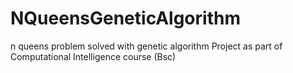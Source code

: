 # NQueensGeneticAlgorithm
n queens problem solved with genetic algorithm    Project as part of Computational Intelligence course (Bsc)
